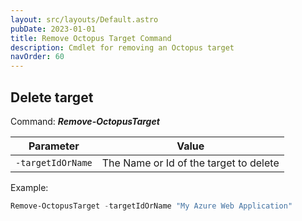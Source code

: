 ```yaml
---
layout: src/layouts/Default.astro
pubDate: 2023-01-01
title: Remove Octopus Target Command
description: Cmdlet for removing an Octopus target
navOrder: 60
---
```


## Delete target
Command: **_Remove-OctopusTarget_**

| Parameter         | Value                                  |
| ----------------- | -------------------------------------- |
| `-targetIdOrName` | The Name or Id of the target to delete |

Example:
```powershell
Remove-OctopusTarget -targetIdOrName "My Azure Web Application"
```